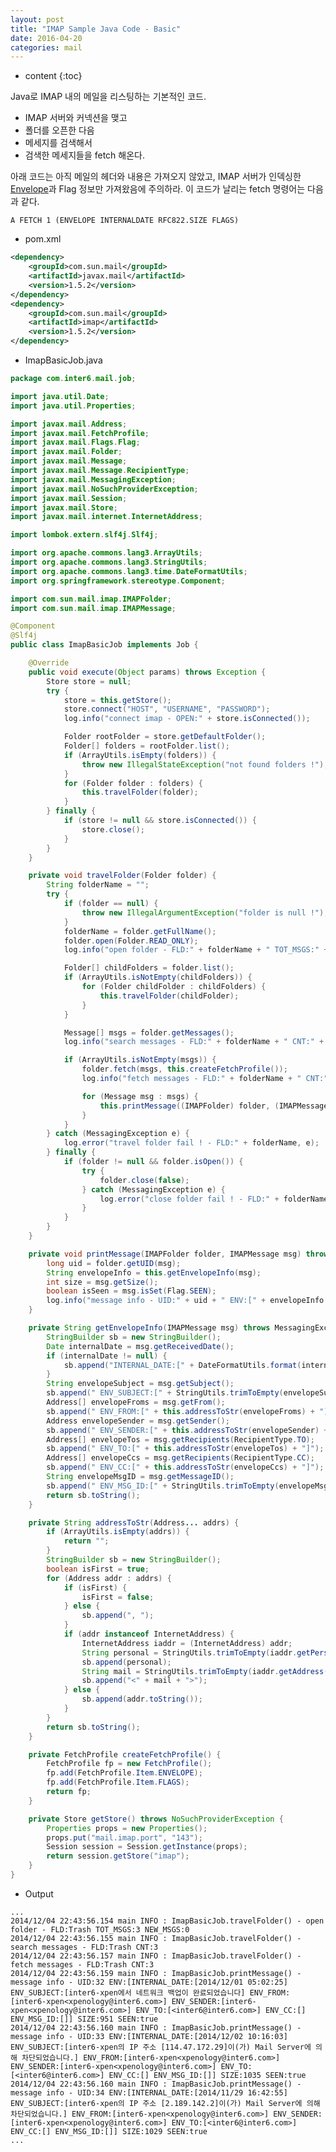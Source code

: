 ```yaml
---
layout: post
title: "IMAP Sample Java Code - Basic"
date: 2016-04-20
categories: mail
---
```


* content
{:toc}

Java로 IMAP 내의 메일을 리스팅하는 기본적인 코드.
  - IMAP 서버와 커넥션을 맺고
  - 폴더를 오픈한 다음
  - 메세지를 검색해서
  - 검색한 메세지들을 fetch 해온다.

아래 코드는 아직 메일의 헤더와 내용은 가져오지 않았고, IMAP 서버가 인덱싱한 [Envelope](./IMAP%20Envelope.md)과 Flag 정보만 가져왔음에 주의하라.
이 코드가 날리는 fetch 명령어는 다음과 같다.

```A FETCH 1 (ENVELOPE INTERNALDATE RFC822.SIZE FLAGS)```


- pom.xml
```xml
<dependency>
	<groupId>com.sun.mail</groupId>
	<artifactId>javax.mail</artifactId>
	<version>1.5.2</version>
</dependency>
<dependency>
	<groupId>com.sun.mail</groupId>
	<artifactId>imap</artifactId>
	<version>1.5.2</version>
</dependency>
```

- ImapBasicJob.java
```java
package com.inter6.mail.job;

import java.util.Date;
import java.util.Properties;

import javax.mail.Address;
import javax.mail.FetchProfile;
import javax.mail.Flags.Flag;
import javax.mail.Folder;
import javax.mail.Message;
import javax.mail.Message.RecipientType;
import javax.mail.MessagingException;
import javax.mail.NoSuchProviderException;
import javax.mail.Session;
import javax.mail.Store;
import javax.mail.internet.InternetAddress;

import lombok.extern.slf4j.Slf4j;

import org.apache.commons.lang3.ArrayUtils;
import org.apache.commons.lang3.StringUtils;
import org.apache.commons.lang3.time.DateFormatUtils;
import org.springframework.stereotype.Component;

import com.sun.mail.imap.IMAPFolder;
import com.sun.mail.imap.IMAPMessage;

@Component
@Slf4j
public class ImapBasicJob implements Job {

	@Override
	public void execute(Object params) throws Exception {
		Store store = null;
		try {
			store = this.getStore();
			store.connect("HOST", "USERNAME", "PASSWORD");
			log.info("connect imap - OPEN:" + store.isConnected());

			Folder rootFolder = store.getDefaultFolder();
			Folder[] folders = rootFolder.list();
			if (ArrayUtils.isEmpty(folders)) {
				throw new IllegalStateException("not found folders !");
			}
			for (Folder folder : folders) {
				this.travelFolder(folder);
			}
		} finally {
			if (store != null && store.isConnected()) {
				store.close();
			}
		}
	}

	private void travelFolder(Folder folder) {
		String folderName = "";
		try {
			if (folder == null) {
				throw new IllegalArgumentException("folder is null !");
			}
			folderName = folder.getFullName();
			folder.open(Folder.READ_ONLY);
			log.info("open folder - FLD:" + folderName + " TOT_MSGS:" + folder.getMessageCount() + " NEW_MSGS:" + folder.getNewMessageCount());

			Folder[] childFolders = folder.list();
			if (ArrayUtils.isNotEmpty(childFolders)) {
				for (Folder childFolder : childFolders) {
					this.travelFolder(childFolder);
				}
			}

			Message[] msgs = folder.getMessages();
			log.info("search messages - FLD:" + folderName + " CNT:" + ArrayUtils.getLength(msgs));

			if (ArrayUtils.isNotEmpty(msgs)) {
				folder.fetch(msgs, this.createFetchProfile());
				log.info("fetch messages - FLD:" + folderName + " CNT:" + msgs.length);

				for (Message msg : msgs) {
					this.printMessage((IMAPFolder) folder, (IMAPMessage) msg);
				}
			}
		} catch (MessagingException e) {
			log.error("travel folder fail ! - FLD:" + folderName, e);
		} finally {
			if (folder != null && folder.isOpen()) {
				try {
					folder.close(false);
				} catch (MessagingException e) {
					log.error("close folder fail ! - FLD:" + folderName, e);
				}
			}
		}
	}

	private void printMessage(IMAPFolder folder, IMAPMessage msg) throws MessagingException {
		long uid = folder.getUID(msg);
		String envelopeInfo = this.getEnvelopeInfo(msg);
		int size = msg.getSize();
		boolean isSeen = msg.isSet(Flag.SEEN);
		log.info("message info - UID:" + uid + " ENV:[" + envelopeInfo + "] SIZE:" + size + " SEEN:" + isSeen);
	}

	private String getEnvelopeInfo(IMAPMessage msg) throws MessagingException {
		StringBuilder sb = new StringBuilder();
		Date internalDate = msg.getReceivedDate();
		if (internalDate != null) {
			sb.append("INTERNAL_DATE:[" + DateFormatUtils.format(internalDate, "yyyy/MM/dd HH:mm:ss") + "]");
		}
		String envelopeSubject = msg.getSubject();
		sb.append(" ENV_SUBJECT:[" + StringUtils.trimToEmpty(envelopeSubject) + "]");
		Address[] envelopeFroms = msg.getFrom();
		sb.append(" ENV_FROM:[" + this.addressToStr(envelopeFroms) + "]");
		Address envelopeSender = msg.getSender();
		sb.append(" ENV_SENDER:[" + this.addressToStr(envelopeSender) + "]");
		Address[] envelopeTos = msg.getRecipients(RecipientType.TO);
		sb.append(" ENV_TO:[" + this.addressToStr(envelopeTos) + "]");
		Address[] envelopeCcs = msg.getRecipients(RecipientType.CC);
		sb.append(" ENV_CC:[" + this.addressToStr(envelopeCcs) + "]");
		String envelopeMsgID = msg.getMessageID();
		sb.append(" ENV_MSG_ID:[" + StringUtils.trimToEmpty(envelopeMsgID) + "]");
		return sb.toString();
	}

	private String addressToStr(Address... addrs) {
		if (ArrayUtils.isEmpty(addrs)) {
			return "";
		}
		StringBuilder sb = new StringBuilder();
		boolean isFirst = true;
		for (Address addr : addrs) {
			if (isFirst) {
				isFirst = false;
			} else {
				sb.append(", ");
			}
			if (addr instanceof InternetAddress) {
				InternetAddress iaddr = (InternetAddress) addr;
				String personal = StringUtils.trimToEmpty(iaddr.getPersonal());
				sb.append(personal);
				String mail = StringUtils.trimToEmpty(iaddr.getAddress());
				sb.append("<" + mail + ">");
			} else {
				sb.append(addr.toString());
			}
		}
		return sb.toString();
	}

	private FetchProfile createFetchProfile() {
		FetchProfile fp = new FetchProfile();
		fp.add(FetchProfile.Item.ENVELOPE);
		fp.add(FetchProfile.Item.FLAGS);
		return fp;
	}

	private Store getStore() throws NoSuchProviderException {
		Properties props = new Properties();
		props.put("mail.imap.port", "143");
		Session session = Session.getInstance(props);
		return session.getStore("imap");
	}
}
```

- Output
```
...
2014/12/04 22:43:56.154 main INFO : ImapBasicJob.travelFolder() - open folder - FLD:Trash TOT_MSGS:3 NEW_MSGS:0
2014/12/04 22:43:56.155 main INFO : ImapBasicJob.travelFolder() - search messages - FLD:Trash CNT:3
2014/12/04 22:43:56.157 main INFO : ImapBasicJob.travelFolder() - fetch messages - FLD:Trash CNT:3
2014/12/04 22:43:56.159 main INFO : ImapBasicJob.printMessage() - message info - UID:32 ENV:[INTERNAL_DATE:[2014/12/01 05:02:25] ENV_SUBJECT:[inter6-xpen에서 네트워크 백업이 완료되었습니다] ENV_FROM:[inter6-xpen<xpenology@inter6.com>] ENV_SENDER:[inter6-xpen<xpenology@inter6.com>] ENV_TO:[<inter6@inter6.com>] ENV_CC:[] ENV_MSG_ID:[]] SIZE:951 SEEN:true
2014/12/04 22:43:56.160 main INFO : ImapBasicJob.printMessage() - message info - UID:33 ENV:[INTERNAL_DATE:[2014/12/02 10:16:03] ENV_SUBJECT:[inter6-xpen의 IP 주소 [114.47.172.29]이(가) Mail Server에 의해 차단되었습니다.] ENV_FROM:[inter6-xpen<xpenology@inter6.com>] ENV_SENDER:[inter6-xpen<xpenology@inter6.com>] ENV_TO:[<inter6@inter6.com>] ENV_CC:[] ENV_MSG_ID:[]] SIZE:1035 SEEN:true
2014/12/04 22:43:56.160 main INFO : ImapBasicJob.printMessage() - message info - UID:34 ENV:[INTERNAL_DATE:[2014/11/29 16:42:55] ENV_SUBJECT:[inter6-xpen의 IP 주소 [2.189.142.2]이(가) Mail Server에 의해 차단되었습니다.] ENV_FROM:[inter6-xpen<xpenology@inter6.com>] ENV_SENDER:[inter6-xpen<xpenology@inter6.com>] ENV_TO:[<inter6@inter6.com>] ENV_CC:[] ENV_MSG_ID:[]] SIZE:1029 SEEN:true
...
```